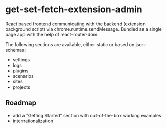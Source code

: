 # get-set-fetch-extension-admin

React based frontend communicating with the backend (extension background script) via chrome.runtime.sendMessage.
Bundled as a single page app with the help of react-router-dom.

The following sections are available, either static or based on json-schemas:
- settings
- logs
- plugins
- scenarios
- sites
- projects

## Roadmap
- add a "Getting Started" section with out-of-the-box working examples
- internationalization